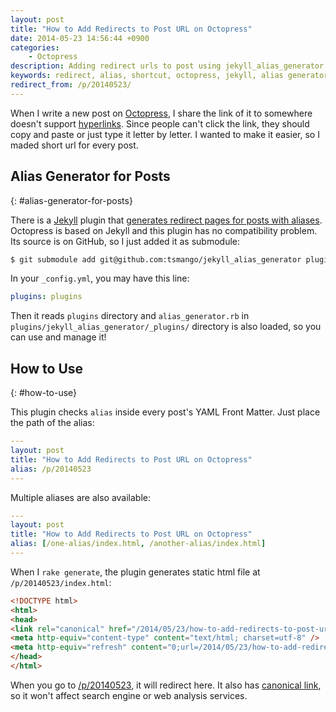 ```yaml
---
layout: post
title: "How to Add Redirects to Post URL on Octopress"
date: 2014-05-23 14:56:44 +0900
categories:
    - Octopress
description: Adding redirect urls to post using jekyll_alias_generator on Octopress.
keywords: redirect, alias, shortcut, octopress, jekyll, alias generator
redirect_from: /p/20140523/
---
```


When I write a new post on [Octopress][], I share the link of it to somewhere doesn't support [hyperlinks][Hyperlink]. Since people can't click the link, they should copy and paste or just type it letter by letter. I wanted to make it easier, so I maded short url for every post.

[Octopress]: http://octopress.org
[Hyperlink]: http://en.wikipedia.org/wiki/Hyperlink

## Alias Generator for Posts
{: #alias-generator-for-posts}

There is a [Jekyll][] plugin that [generates redirect pages for posts with aliases][jekyll_alias_generator]. Octopress is based on Jekyll and this plugin has no compatibility problem. Its source is on GitHub, so I just added it as submodule:

[Jekyll]: http://jekyllrb.com
[jekyll_alias_generator]: https://github.com/tsmango/jekyll_alias_generator

``` sh
$ git submodule add git@github.com:tsmango/jekyll_alias_generator plugins/jekyll_alias_generator
```

In your `_config.yml`, you may have this line:

``` yaml
plugins: plugins
```

Then it reads `plugins` directory and `alias_generator.rb` in `plugins/jekyll_alias_generator/_plugins/` directory is also loaded, so you can use and manage it!


## How to Use
{: #how-to-use}

This plugin checks `alias` inside every post's YAML Front Matter. Just place the path of the alias:

``` yaml
---
layout: post
title: "How to Add Redirects to Post URL on Octopress"
alias: /p/20140523
---
```

Multiple aliases are also available:

``` yaml
---
layout: post
title: "How to Add Redirects to Post URL on Octopress"
alias: [/one-alias/index.html, /another-alias/index.html]
---
```

When I `rake generate`, the plugin generates static html file at `/p/20140523/index.html`:

``` html
<!DOCTYPE html>
<html>
<head>
<link rel="canonical" href="/2014/05/23/how-to-add-redirects-to-post-url-on-octopress/"/>
<meta http-equiv="content-type" content="text/html; charset=utf-8" />
<meta http-equiv="refresh" content="0;url=/2014/05/23/how-to-add-redirects-to-post-url-on-octopress/" />
</head>
</html>
```

When you go to [/p/20140523](/p/20140523), it will redirect here. It also has [canonical link][Canonical_link_element], so it won't affect search engine or web analysis services.

[Canonical_link_element]: http://en.wikipedia.org/wiki/Canonical_link_element
